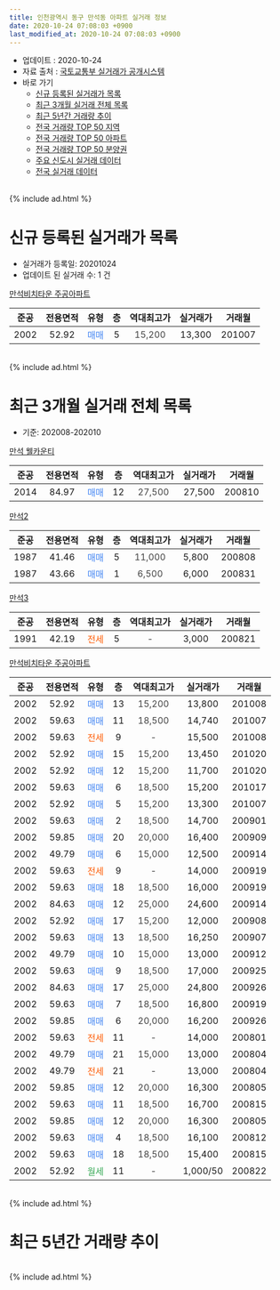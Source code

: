 ```yaml
---
title: 인천광역시 동구 만석동 아파트 실거래 정보
date: 2020-10-24 07:08:03 +0900
last_modified_at: 2020-10-24 07:08:03 +0900
---
```


* 업데이트 : 2020-10-24
* 자료 출처 : [국토교통부 실거래가 공개시스템](http://rt.molit.go.kr)
* 바로 가기
    * [신규 등록된 실거래가 목록](#신규-등록된-실거래가-목록)
    * [최근 3개월 실거래 전체 목록](#최근-3개월-실거래-전체-목록)
    * [최근 5년간 거래량 추이](#최근-5년간-거래량-추이)
    * [전국 거래량 TOP 50 지역](https://inasie.github.io/apt-trade-info/최근-3개월-전국에서-가장-거래가-많이-발생한-지역)
    * [전국 거래량 TOP 50 아파트](https://inasie.github.io/apt-trade-info/최근-3개월-전국에서-가장-거래가-많이-발생한-아파트)
    * [전국 거래량 TOP 50 분양권](https://inasie.github.io/apt-trade-info/최근-3개월-전국에서-가장-거래가-많이-발생한-분양권)
    * [주요 신도시 실거래 데이터](https://inasie.github.io/apt-trade-info/주요-신도시)
    * [전국 실거래 데이터](https://inasie.github.io/apt-trade-info/전국)
<br>
{% include ad.html %}
<br>

# 신규 등록된 실거래가 목록
* 실거래가 등록일: 20201024
* 업데이트 된 실거래 수: 1 건


[만석비치타운 주공아파트](https://search.naver.com/search.naver?query=%EC%9D%B8%EC%B2%9C%EA%B4%91%EC%97%AD%EC%8B%9C+%EB%8F%99%EA%B5%AC+%EB%A7%8C%EC%84%9D%EB%8F%99+%EB%A7%8C%EC%84%9D%EB%B9%84%EC%B9%98%ED%83%80%EC%9A%B4+%EC%A3%BC%EA%B3%B5%EC%95%84%ED%8C%8C%ED%8A%B8)

|준공|전용면적|유형|층|역대최고가|실거래가|거래월|
|:---:|:---:|:---:|:---:|:---:|:---:|:---:|
|2002|52.92|<span style="color:#4285f3">매매</span>|5|<span style="color:#444444">15,200</span>|13,300|201007|


<br>
{% include ad.html %}
<br>

# 최근 3개월 실거래 전체 목록
* 기준: 202008-202010


[만석 웰카운티](https://search.naver.com/search.naver?query=%EC%9D%B8%EC%B2%9C%EA%B4%91%EC%97%AD%EC%8B%9C+%EB%8F%99%EA%B5%AC+%EB%A7%8C%EC%84%9D%EB%8F%99+%EB%A7%8C%EC%84%9D+%EC%9B%B0%EC%B9%B4%EC%9A%B4%ED%8B%B0)

|준공|전용면적|유형|층|역대최고가|실거래가|거래월|
|:---:|:---:|:---:|:---:|:---:|:---:|:---:|
|2014|84.97|<span style="color:#4285f3">매매</span>|12|<span style="color:#444444">27,500</span>|27,500|200810|

[만석2](https://search.naver.com/search.naver?query=%EC%9D%B8%EC%B2%9C%EA%B4%91%EC%97%AD%EC%8B%9C+%EB%8F%99%EA%B5%AC+%EB%A7%8C%EC%84%9D%EB%8F%99+%EB%A7%8C%EC%84%9D2)

|준공|전용면적|유형|층|역대최고가|실거래가|거래월|
|:---:|:---:|:---:|:---:|:---:|:---:|:---:|
|1987|41.46|<span style="color:#4285f3">매매</span>|5|<span style="color:#444444">11,000</span>|5,800|200808|
|1987|43.66|<span style="color:#4285f3">매매</span>|1|<span style="color:#444444">6,500</span>|6,000|200831|

[만석3](https://search.naver.com/search.naver?query=%EC%9D%B8%EC%B2%9C%EA%B4%91%EC%97%AD%EC%8B%9C+%EB%8F%99%EA%B5%AC+%EB%A7%8C%EC%84%9D%EB%8F%99+%EB%A7%8C%EC%84%9D3)

|준공|전용면적|유형|층|역대최고가|실거래가|거래월|
|:---:|:---:|:---:|:---:|:---:|:---:|:---:|
|1991|42.19|<span style="color:#ff5a00">전세</span>|5|<span style="color:#444444">-</span>|3,000|200821|

[만석비치타운 주공아파트](https://search.naver.com/search.naver?query=%EC%9D%B8%EC%B2%9C%EA%B4%91%EC%97%AD%EC%8B%9C+%EB%8F%99%EA%B5%AC+%EB%A7%8C%EC%84%9D%EB%8F%99+%EB%A7%8C%EC%84%9D%EB%B9%84%EC%B9%98%ED%83%80%EC%9A%B4+%EC%A3%BC%EA%B3%B5%EC%95%84%ED%8C%8C%ED%8A%B8)

|준공|전용면적|유형|층|역대최고가|실거래가|거래월|
|:---:|:---:|:---:|:---:|:---:|:---:|:---:|
|2002|52.92|<span style="color:#4285f3">매매</span>|13|<span style="color:#444444">15,200</span>|13,800|201008|
|2002|59.63|<span style="color:#4285f3">매매</span>|11|<span style="color:#444444">18,500</span>|14,740|201007|
|2002|59.63|<span style="color:#ff5a00">전세</span>|9|<span style="color:#444444">-</span>|15,500|201008|
|2002|52.92|<span style="color:#4285f3">매매</span>|15|<span style="color:#444444">15,200</span>|13,450|201020|
|2002|52.92|<span style="color:#4285f3">매매</span>|12|<span style="color:#444444">15,200</span>|11,700|201020|
|2002|59.63|<span style="color:#4285f3">매매</span>|6|<span style="color:#444444">18,500</span>|15,200|201017|
|2002|52.92|<span style="color:#4285f3">매매</span>|5|<span style="color:#444444">15,200</span>|13,300|201007|
|2002|59.63|<span style="color:#4285f3">매매</span>|2|<span style="color:#444444">18,500</span>|14,700|200901|
|2002|59.85|<span style="color:#4285f3">매매</span>|20|<span style="color:#444444">20,000</span>|16,400|200909|
|2002|49.79|<span style="color:#4285f3">매매</span>|6|<span style="color:#444444">15,000</span>|12,500|200914|
|2002|59.63|<span style="color:#ff5a00">전세</span>|9|<span style="color:#444444">-</span>|14,000|200919|
|2002|59.63|<span style="color:#4285f3">매매</span>|18|<span style="color:#444444">18,500</span>|16,000|200919|
|2002|84.63|<span style="color:#4285f3">매매</span>|12|<span style="color:#444444">25,000</span>|24,600|200914|
|2002|52.92|<span style="color:#4285f3">매매</span>|17|<span style="color:#444444">15,200</span>|12,000|200908|
|2002|59.63|<span style="color:#4285f3">매매</span>|13|<span style="color:#444444">18,500</span>|16,250|200907|
|2002|49.79|<span style="color:#4285f3">매매</span>|10|<span style="color:#444444">15,000</span>|13,000|200912|
|2002|59.63|<span style="color:#4285f3">매매</span>|9|<span style="color:#444444">18,500</span>|17,000|200925|
|2002|84.63|<span style="color:#4285f3">매매</span>|17|<span style="color:#444444">25,000</span>|24,800|200926|
|2002|59.63|<span style="color:#4285f3">매매</span>|7|<span style="color:#444444">18,500</span>|16,800|200919|
|2002|59.85|<span style="color:#4285f3">매매</span>|6|<span style="color:#444444">20,000</span>|16,200|200926|
|2002|59.63|<span style="color:#ff5a00">전세</span>|11|<span style="color:#444444">-</span>|14,000|200801|
|2002|49.79|<span style="color:#4285f3">매매</span>|21|<span style="color:#444444">15,000</span>|13,000|200804|
|2002|49.79|<span style="color:#ff5a00">전세</span>|21|<span style="color:#444444">-</span>|13,000|200804|
|2002|59.85|<span style="color:#4285f3">매매</span>|12|<span style="color:#444444">20,000</span>|16,300|200805|
|2002|59.63|<span style="color:#4285f3">매매</span>|11|<span style="color:#444444">18,500</span>|16,700|200815|
|2002|59.85|<span style="color:#4285f3">매매</span>|12|<span style="color:#444444">20,000</span>|16,300|200805|
|2002|59.63|<span style="color:#4285f3">매매</span>|4|<span style="color:#444444">18,500</span>|16,100|200812|
|2002|59.63|<span style="color:#4285f3">매매</span>|18|<span style="color:#444444">18,500</span>|15,400|200815|
|2002|52.92|<span style="color:#34a853">월세</span>|11|<span style="color:#444444">-</span>|1,000/50|200822|


<br>
{% include ad.html %}
<br>

# 최근 5년간 거래량 추이


<div style="width:100%;">
    <canvas id="deal_progress" height="200"></canvas>
</div>

<script>
new Chart(document.getElementById("deal_progress"), {
    type: 'line',
    data: {
        labels: ['201510','201511','201512','201601','201602','201603','201604','201605','201606','201607','201608','201609','201610','201611','201612','201701','201702','201703','201704','201705','201706','201707','201708','201709','201710','201711','201712','201801','201802','201803','201804','201805','201806','201807','201808','201809','201810','201811','201812','201901','201902','201903','201904','201905','201906','201907','201908','201909','201910','201911','201912','202001','202002','202003','202004','202005','202006','202007','202008','202009','202010'],
        datasets: [{
            label: '매매',
            pointRadius: 1,
            data: [16, 9, 10, 4, 10, 9, 7, 11, 12, 15, 28, 18, 11, 19, 4, 6, 9, 5, 8, 11, 12, 12, 9, 14, 7, 5, 5, 3, 5, 9, 8, 10, 11, 15, 12, 7, 7, 3, 8, 9, 6, 9, 8, 4, 7, 6, 5, 2, 6, 9, 6, 6, 22, 13, 9, 16, 10, 18, 9, 12, 6],
            borderColor: "rgba(255, 201, 14, 1)",
            backgroundColor: "rgba(255, 201, 14, 0.5)",
            fill: false,
            lineTension: 0
        },{
            label: '전월세',
            pointRadius: 1,
            data: [5, 1, 4, 0, 9, 8, 6, 10, 4, 4, 8, 7, 1, 6, 6, 4, 10, 5, 3, 5, 5, 2, 1, 7, 8, 4, 4, 5, 3, 3, 2, 5, 3, 2, 4, 3, 6, 2, 1, 3, 3, 3, 2, 5, 4, 2, 1, 2, 5, 3, 0, 3, 6, 6, 1, 2, 6, 7, 4, 1, 1],
            borderColor: "rgba(0, 141, 185, 1)",
            backgroundColor: "rgba(0, 141, 185, 0.5)",
            fill: false,
            lineTension: 0
        }
        ]
    },
    options: {
        responsive: true,
        title: {
            display: false
        },
        tooltips: {
            mode: 'index',
            intersect: false
        },
        hover: {
            mode: 'nearest',
            intersect: true
        },
        scales: {
            xAxes: [{
                display: true,
                scaleLabel: {
                    display: true,
                    labelString: '년/월'
                }
            }],
            yAxes: [{
                display: true,
                ticks: {
                    suggestedMin: 0,
                },
                scaleLabel: {
                    display: true,
                    labelString: '실거래 수'
                }
            }]
        }
    }
});

</script>


<br>
{% include ad.html %}
<br>


